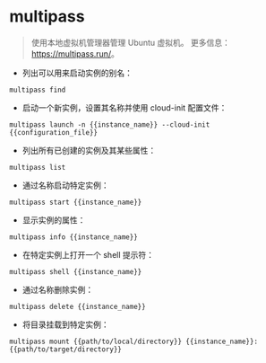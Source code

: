# multipass

> 使用本地虚拟机管理器管理 Ubuntu 虚拟机。
> 更多信息：<https://multipass.run/>。

- 列出可以用来启动实例的别名：

`multipass find`

- 启动一个新实例，设置其名称并使用 cloud-init 配置文件：

`multipass launch -n {{instance_name}} --cloud-init {{configuration_file}}`

- 列出所有已创建的实例及其某些属性：

`multipass list`

- 通过名称启动特定实例：

`multipass start {{instance_name}}`

- 显示实例的属性：

`multipass info {{instance_name}}`

- 在特定实例上打开一个 shell 提示符：

`multipass shell {{instance_name}}`

- 通过名称删除实例：

`multipass delete {{instance_name}}`

- 将目录挂载到特定实例：

`multipass mount {{path/to/local/directory}} {{instance_name}}:{{path/to/target/directory}}`